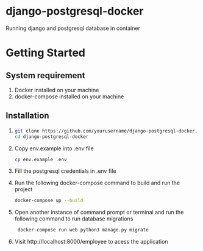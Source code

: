# django-postgresql-docker
Running django and postgresql database in container

# Getting Started

## System requirement
1. Docker installed on your machine
2. docker-compose installed on your machine

## Installation
1. ```bash
   git clone https://github.com/yourusername/django-postgresql-docker.git
   cd django-postgresql-docker
2. Copy env.example into .env file

   ```bash
   cp env.example .env

3. Fill the postgresql credentials in .env file

4. Run the following docker-compose command to build and run the project

   ```bash
   docker-compose up --build 
5. Open another instance of command prompt or terminal and run the following 
command to run database migrations  

   ```bash
    docker-compose run web python3 manage.py migrate    

6. Visit http://localhost:8000/employee to acess the application   
